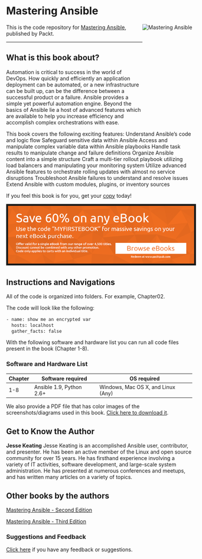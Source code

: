 # Mastering Ansible

<a href="https://www.packtpub.com/networking-and-servers/mastering-ansible?utm_source=github&utm_medium=repository&utm_campaign=9781784395483 "><img src="https://d255esdrn735hr.cloudfront.net/sites/default/files/imagecache/ppv4_main_book_cover/5483OS.jpg" alt="Mastering Ansible" height="256px" align="right"></a>

This is the code repository for [Mastering Ansible](https://www.packtpub.com/networking-and-servers/mastering-ansible?utm_source=github&utm_medium=repository&utm_campaign=9781784395483 ), published by Packt.

****

## What is this book about?
Automation is critical to success in the world of DevOps. How quickly and efficiently an application deployment can be automated, or a new infrastructure can be built up, can be the difference between a successful product or a failure. Ansible provides a simple yet powerful automation engine. Beyond the basics of Ansible lie a host of advanced features which are available to help you increase efficiency and accomplish complex orchestrations with ease.

This book covers the following exciting features:
Understand Ansible’s code and logic flow 
Safeguard sensitive data within Ansible 
Access and manipulate complex variable data within Ansible playbooks 
Handle task results to manipulate change and failure definitions 
Organize Ansible content into a simple structure 
Craft a multi-tier rollout playbook utilizing load balancers and manipulating your monitoring system 
Utilize advanced Ansible features to orchestrate rolling updates with almost no service disruptions 
Troubleshoot Ansible failures to understand and resolve issues 
Extend Ansible with custom modules, plugins, or inventory sources 

If you feel this book is for you, get your [copy](https://www.amazon.com/dp/178439548X) today!

<a href="https://www.packtpub.com/?utm_source=github&utm_medium=banner&utm_campaign=GitHubBanner"><img src="https://raw.githubusercontent.com/PacktPublishing/GitHub/master/GitHub.png" 
alt="https://www.packtpub.com/" border="5" /></a>

## Instructions and Navigations
All of the code is organized into folders. For example, Chapter02.

The code will look like the following:
```
- name: show me an encrypted var
  hosts: localhost
  gather_facts: false
```

With the following software and hardware list you can run all code files present in the book (Chapter 1-8).
### Software and Hardware List
| Chapter | Software required | OS required |
| -------- | ------------------------------------ | ----------------------------------- |
| 1-8 | Ansible 1.9, Python 2.6+ | Windows, Mac OS X, and Linux (Any) |

We also provide a PDF file that has color images of the screenshots/diagrams used in this book. [Click here to download it]().

## Get to Know the Author
**Jesse Keating**
Jesse Keating is an accomplished Ansible user, contributor, and presenter. He has been an active member of the Linux and open source community for over 15 years. He has firsthand experience involving a variety of IT activities, software development, and large-scale system administration. He has presented at numerous conferences and meetups, and has written many articles on a variety of topics.

## Other books by the authors
[Mastering Ansible - Second Edition](https://prod.packtpub.com/in/networking-and-servers/mastering-ansible-second-edition?utm_source=github&utm_medium=repository&utm_campaign=9781787125681)

[Mastering Ansible - Third Edition](https://www.packtpub.com/virtualization-and-cloud/mastering-ansible-third-edition?utm_source=github&utm_medium=repository&utm_campaign=9781789951547 )

### Suggestions and Feedback
[Click here](https://docs.google.com/forms/d/e/1FAIpQLSdy7dATC6QmEL81FIUuymZ0Wy9vH1jHkvpY57OiMeKGqib_Ow/viewform) if you have any feedback or suggestions.


